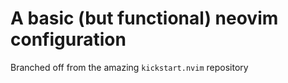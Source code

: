 #   **A basic (but functional) neovim configuration**

Branched off from the amazing `kickstart.nvim` repository



